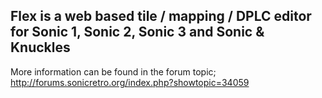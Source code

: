 ## Flex is a web based tile / mapping / DPLC editor for Sonic 1, Sonic 2, Sonic 3 and Sonic & Knuckles ##
More information can be found in the forum topic; http://forums.sonicretro.org/index.php?showtopic=34059
